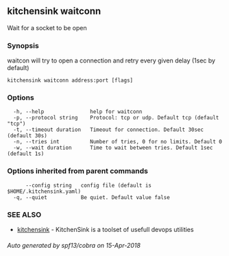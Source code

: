 ## kitchensink waitconn

Wait for a socket to be open

### Synopsis

waitcon will try to open a connection and retry every given delay (1sec by default)

```
kitchensink waitconn address:port [flags]
```

### Options

```
  -h, --help               help for waitconn
  -p, --protocol string    Protocol: tcp or udp. Default tcp (default "tcp")
  -t, --timeout duration   Timeout for connection. Default 30sec (default 30s)
  -n, --tries int          Number of tries, 0 for no limits. Default 0
  -w, --wait duration      Time to wait between tries. Default 1sec (default 1s)
```

### Options inherited from parent commands

```
      --config string   config file (default is $HOME/.kitchensink.yaml)
  -q, --quiet           Be quiet. Default value false
```

### SEE ALSO

* [kitchensink](kitchensink.md)	 - KitchenSink is a toolset of usefull devops utilities

###### Auto generated by spf13/cobra on 15-Apr-2018
